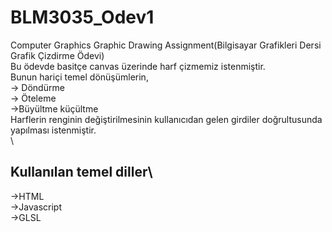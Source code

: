 # BLM3035_Odev1
Computer Graphics Graphic Drawing Assignment(Bilgisayar Grafikleri Dersi Grafik Çizdirme Ödevi)\
Bu ödevde basitçe canvas üzerinde harf çizmemiz istenmiştir.\
Bunun hariçi temel dönüşümlerin,\
-> Döndürme\
-> Öteleme\
->Büyültme küçültme\
Harflerin renginin değiştirilmesinin kullanıcıdan gelen girdiler doğrultusunda yapılması istenmiştir.\
\
## Kullanılan temel diller\
->HTML\
->Javascript\
->GLSL



